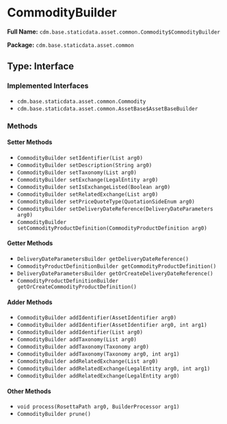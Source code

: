 # CommodityBuilder

**Full Name:** `cdm.base.staticdata.asset.common.Commodity$CommodityBuilder`

**Package:** `cdm.base.staticdata.asset.common`

## Type: Interface

### Implemented Interfaces

- `cdm.base.staticdata.asset.common.Commodity`
- `cdm.base.staticdata.asset.common.AssetBase$AssetBaseBuilder`

### Methods

#### Setter Methods

- `CommodityBuilder setIdentifier(List arg0)`
- `CommodityBuilder setDescription(String arg0)`
- `CommodityBuilder setTaxonomy(List arg0)`
- `CommodityBuilder setExchange(LegalEntity arg0)`
- `CommodityBuilder setIsExchangeListed(Boolean arg0)`
- `CommodityBuilder setRelatedExchange(List arg0)`
- `CommodityBuilder setPriceQuoteType(QuotationSideEnum arg0)`
- `CommodityBuilder setDeliveryDateReference(DeliveryDateParameters arg0)`
- `CommodityBuilder setCommodityProductDefinition(CommodityProductDefinition arg0)`

#### Getter Methods

- `DeliveryDateParametersBuilder getDeliveryDateReference()`
- `CommodityProductDefinitionBuilder getCommodityProductDefinition()`
- `DeliveryDateParametersBuilder getOrCreateDeliveryDateReference()`
- `CommodityProductDefinitionBuilder getOrCreateCommodityProductDefinition()`

#### Adder Methods

- `CommodityBuilder addIdentifier(AssetIdentifier arg0)`
- `CommodityBuilder addIdentifier(AssetIdentifier arg0, int arg1)`
- `CommodityBuilder addIdentifier(List arg0)`
- `CommodityBuilder addTaxonomy(List arg0)`
- `CommodityBuilder addTaxonomy(Taxonomy arg0)`
- `CommodityBuilder addTaxonomy(Taxonomy arg0, int arg1)`
- `CommodityBuilder addRelatedExchange(List arg0)`
- `CommodityBuilder addRelatedExchange(LegalEntity arg0, int arg1)`
- `CommodityBuilder addRelatedExchange(LegalEntity arg0)`

#### Other Methods

- `void process(RosettaPath arg0, BuilderProcessor arg1)`
- `CommodityBuilder prune()`

